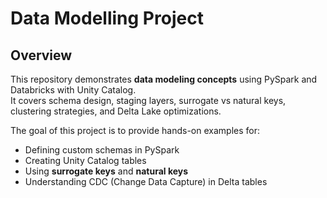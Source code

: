 # Data Modelling Project

## Overview
This repository demonstrates **data modeling concepts** using PySpark and Databricks with Unity Catalog.  
It covers schema design, staging layers, surrogate vs natural keys, clustering strategies, and Delta Lake optimizations.

The goal of this project is to provide hands-on examples for:
- Defining custom schemas in PySpark
- Creating Unity Catalog tables
- Using **surrogate keys** and **natural keys**
- Understanding CDC (Change Data Capture) in Delta tables

